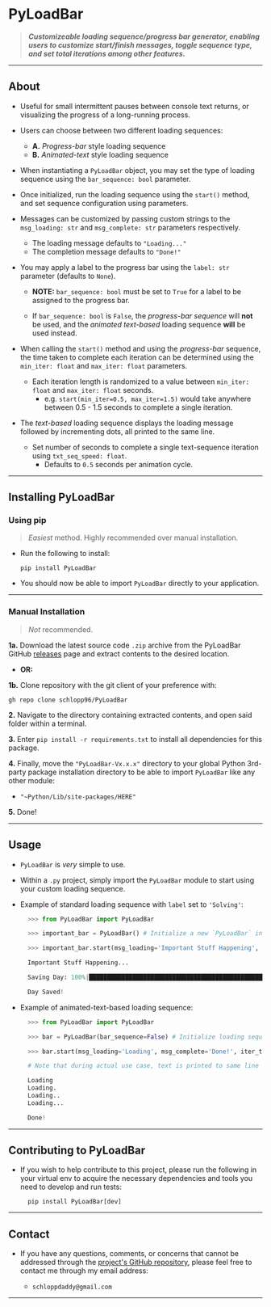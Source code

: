 # PyLoadBar

> _**Customizeable loading sequence/progress bar generator, enabling users to customize start/finish messages, toggle sequence type, and set total iterations among other features.**_

---

## About

- Useful for small intermittent pauses between console text returns, or visualizing the progress of a long-running process.

- Users can choose between two different loading sequences:

  - **A.** _Progress-bar_ style loading sequence
  - **B.** _Animated-text_ style loading sequence

- When instantiating a `PyLoadBar` object, you may set the type of loading sequence using the `bar_sequence: bool` parameter.

- Once initialized, run the loading sequence using the `start()` method, and set sequence configuration using parameters.

- Messages can be customized by passing custom strings to the `msg_loading: str` and `msg_complete: str` parameters respectively.

  - The loading message defaults to `"Loading..."`
  - The completion message defaults to `"Done!"`

- You may apply a label to the progress bar using the `label: str` parameter (defaults to `None`).

  - **NOTE:** `bar_sequence: bool` must be set to `True` for a label to be assigned to the progress bar.

  - If `bar_sequence: bool` is `False`, the _progress-bar sequence_ will **not** be used, and the _animated text-based_ loading sequence **will** be used instead.

- When calling the `start()` method and using the _progress-bar_ sequence, the time taken to complete each iteration can be determined using the `min_iter: float` and `max_iter: float` parameters.

  - Each iteration length is randomized to a value between `min_iter: float` and `max_iter: float` seconds.
    - e.g. `start(min_iter=0.5, max_iter=1.5)` would take anywhere between 0.5 - 1.5 seconds to complete a single iteration.

- The _text-based_ loading sequence displays the loading message followed by incrementing dots, all printed to the same line.
  - Set number of seconds to complete a single text-sequence iteration using `txt_seq_speed: float`.
    - Defaults to `0.5` seconds per animation cycle.

---

## Installing PyLoadBar

### Using pip

> _Easiest_ method. Highly recommended over manual installation.

- Run the following to install:

  ```shell
  pip install PyLoadBar
  ```

- You should now be able to import `PyLoadBar` directly to your application.

---

### Manual Installation

> _Not_ recommended.

**1a.** Download the latest source code `.zip` archive from the PyLoadBar GitHub [releases](https://github.com/schlopp96/PyLoadBar/releases/latest) page and extract contents to the desired location.

- **OR:**

**1b.** Clone repository with the git client of your preference with:

```shell
gh repo clone schlopp96/PyLoadBar
```

**2.** Navigate to the directory containing extracted contents, and open said folder within a terminal.

**3.** Enter `pip install -r requirements.txt` to install all dependencies for this package.

**4.** Finally, move the `"PyLoadBar-Vx.x.x"` directory to your global Python 3rd-party package installation directory to be able to import `PyLoadBar` like any other module:

- `"~Python/Lib/site-packages/HERE"`

**5.** Done!

---

## Usage

- `PyLoadBar` is _very_ simple to use.

- Within a `.py` project, simply import the `PyLoadBar` module to start using your custom loading sequence.

- Example of standard loading sequence with `label` set to `'Solving'`:

  ```python
    >>> from PyLoadBar import PyLoadBar

    >>> important_bar = PyLoadBar() # Initialize a new `PyLoadBar` instance.

    >>> important_bar.start(msg_loading='Important Stuff Happening', msg_complete='Day Saved!', label='Saving Day', min_iter=0.05, max_iter=1.0, iter_total=10) # Call `start` method to begin loading sequence.

    Important Stuff Happening...

    Saving Day: 100%|█████████████████████████████████████████████████████████████████████████████████████████████████████████████████████████████████████████████| 10/10

    Day Saved!
  ```

- Example of animated-text-based loading sequence:

  ```python
    >>> from PyLoadBar import PyLoadBar

    >>> bar = PyLoadBar(bar_sequence=False) # Initialize loading sequence.

    >>> bar.start(msg_loading='Loading', msg_complete='Done!', iter_total=1, txt_iter_speed=1) # Start animated-text loading sequence.

    # Note that during actual use case, text is printed to same line followed by incrementing dots:

    Loading
    Loading.
    Loading..
    Loading...

    Done!
  ```

---

## Contributing to PyLoadBar

- If you wish to help contribute to this project, please run the following in your virtual env to acquire the necessary dependencies and tools you need to develop and run tests:

  ```shell
    pip install PyLoadBar[dev]
  ```

---

## Contact

- If you have any questions, comments, or concerns that cannot be addressed through the [project's GitHub repository](https://github.com/schlopp96/PyLoadBar), please feel free to contact me through my email address:

  - `schloppdaddy@gmail.com`

---
